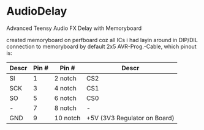 # AudioDelay
Advanced Teensy Audio FX Delay with Memoryboard



created memoryboard on perfboard coz all ICs i had layin around in DIP/DIL
connection to memoryboard by default 2x5 AVR-Prog.-Cable, which pinout is:

 Descr | Pin # | Pin # | Descr
-------|-------|-------|-------
SI | 1 |  2 notch | CS2
SCK | 3 |  4 notch | CS1
SO | 5 |  6 notch | CS0
 - | 7 |  8 notch | -
GND | 9 | 10 notch | +5V (3V3 Regulator on Board)
